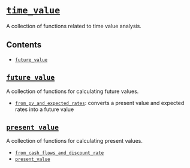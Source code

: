 # [`time_value`](https://crates.io/crates/time_value)
A collection of functions related to time value analysis.

## Contents
- [`future_value`](#future_value)

## [`future_value`](https://github.com/ojhermann/time_value/blob/master/src/future_value.rs)
A collection of functions for calculating future values.
- [`from_pv_and_expected_rates`](https://github.com/ojhermann/time_value/blob/55e71fd5c5571341baac0ca2dab8b62f50ac910b/src/future_value.rs#L53-L58): converts a present value and expected rates into a future value

## [`present_value`](https://github.com/ojhermann/time_value/blob/master/src/present_value.rs)
A collection of functions for calculating present values.
- [`from_cash_flows_and_discount_rate`](https://github.com/ojhermann/time_value/blob/master/src/present_value.rs#L85-L95)
- [`present_value`](https://github.com/ojhermann/time_value/blob/master/src/present_value.rs#L43-L51)
